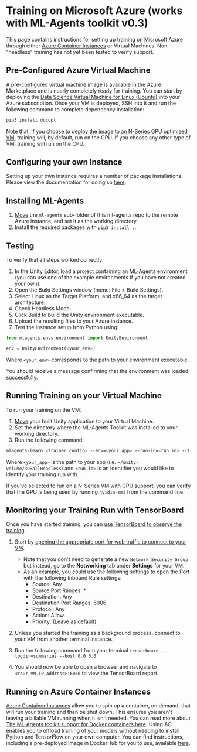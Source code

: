 # Training on Microsoft Azure (works with ML-Agents toolkit v0.3)

This page contains instructions for setting up training on Microsoft Azure
through either
[Azure Container Instances](https://azure.microsoft.com/services/container-instances/)
or Virtual Machines. Non "headless" training has not yet been tested to verify
support.

## Pre-Configured Azure Virtual Machine

A pre-configured virtual machine image is available in the Azure Marketplace and
is nearly completely ready for training.  You can start by deploying the
[Data Science Virtual Machine for Linux (Ubuntu)](https://azuremarketplace.microsoft.com/marketplace/apps/microsoft-ads.linux-data-science-vm-ubuntu)
into your Azure subscription.  Once your VM is deployed, SSH into it and run the
following command to complete dependency installation:

```sh
pip3 install docopt
```

Note that, if you choose to deploy the image to an
[N-Series GPU optimized VM](https://docs.microsoft.com/azure/virtual-machines/linux/sizes-gpu),
training will, by default, run on the GPU.  If you choose any other type of VM,
training will run on the CPU.

## Configuring your own Instance

Setting up your own instance requires a number of package installations.  Please
view the documentation for doing so
[here](Training-on-Microsoft-Azure-Custom-Instance.md).

## Installing ML-Agents

1. [Move](https://docs.microsoft.com/en-us/azure/virtual-machines/linux/copy-files-to-linux-vm-using-scp)
   the `ml-agents` sub-folder of this ml-agents repo to the remote Azure
   instance, and set it as the working directory.
2. Install the required packages with `pip3 install .`.

## Testing

To verify that all steps worked correctly:

1. In the Unity Editor, load a project containing an ML-Agents environment (you
   can use one of the example environments if you have not created your own).
2. Open the Build Settings window (menu: File > Build Settings).
3. Select Linux as the Target Platform, and x86_64 as the target architecture.
4. Check Headless Mode.
5. Click Build to build the Unity environment executable.
6. Upload the resulting files to your Azure instance.
7. Test the instance setup from Python using:

```python
from mlagents.envs.environment import UnityEnvironment

env = UnityEnvironment(<your_env>)
```

Where `<your_env>` corresponds to the path to your environment executable.

You should receive a message confirming that the environment was loaded
successfully.

## Running Training on your Virtual Machine

To run your training on the VM:

1. [Move](https://docs.microsoft.com/en-us/azure/virtual-machines/linux/copy-files-to-linux-vm-using-scp)
    your built Unity application to your Virtual Machine.
2. Set the directory where the ML-Agents Toolkit was installed to your
   working directory.
3. Run the following command:

```sh
mlagents-learn <trainer_config> --env=<your_app> --run-id=<run_id> --train
```

Where `<your_app>` is the path to your app (i.e.
`~/unity-volume/3DBallHeadless`) and `<run_id>` is an identifier you would like
to identify your training run with.

If you've selected to run on a N-Series VM with GPU support, you can verify that
the GPU is being used by running `nvidia-smi` from the command line.

## Monitoring your Training Run with TensorBoard

Once you have started training, you can [use TensorBoard to observe the
training](Using-Tensorboard.md).  

1. Start by [opening the appropriate port for web traffic to connect to your VM](https://docs.microsoft.com/en-us/azure/virtual-machines/windows/nsg-quickstart-portal).  

    * Note that you don't need to generate a new `Network Security Group` but
      instead, go to the **Networking** tab under **Settings** for your VM.
    * As an example, you could use the following settings to open the Port with
      the following Inbound Rule settings:
      * Source: Any
      * Source Port Ranges: *
      * Destination: Any
      * Destination Port Ranges: 6006
      * Protocol: Any
      * Action: Allow
      * Priority: (Leave as default)

2. Unless you started the training as a background process, connect to your VM
   from another terminal instance.
3. Run the following command from your terminal
   `tensorboard --logdir=summaries --host 0.0.0.0`
4. You should now be able to open a browser and navigate to
   `<Your_VM_IP_Address>:6060` to view the TensorBoard report.

## Running on Azure Container Instances

[Azure Container Instances](https://azure.microsoft.com/services/container-instances/)
allow you to spin up a container, on demand, that will run your training and
then be shut down.  This ensures you aren't leaving a billable VM running when
it isn't needed.  You can read more about
[The ML-Agents toolkit support for Docker containers here](Using-Docker.md).
Using ACI enables you to offload training of your models without needing to
install Python and TensorFlow on your own computer.  You can find instructions,
including a pre-deployed image in DockerHub for you to use, available
[here](https://github.com/druttka/unity-ml-on-azure).
